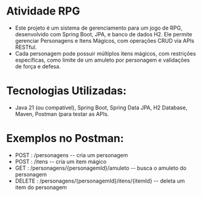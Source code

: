 # Atividade RPG
- Este projeto é um sistema de gerenciamento para um jogo de RPG, desenvolvido com Spring Boot, JPA, e banco de dados H2. Ele permite gerenciar Personagens e Itens Mágicos, com operações CRUD via APIs RESTful. 
- Cada personagem pode possuir múltiplos itens mágicos, com restrições específicas, como limite de um amuleto por personagem e validações de força e defesa.

# Tecnologias Utilizadas: 
- Java 21 (ou compatível), Spring Boot, Spring Data JPA, H2 Database, Maven, Postman (para testar as APIs.

# Exemplos no Postman:
- POST : /personagens -- cria um personagem
- POST : /itens -- cria um item mágico
- GET : /personagens/{personagemId}/amuleto -- busca o amuleto do personagem
- DELETE : /personagens/{personagemId}/itens/{itemId} -- deleta um item do personagem
